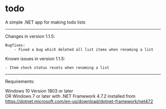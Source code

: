 # todo
A simple .NET app for making todo lists

---------------------------------------------------------------------

Changes in version 1.1.5:

	Bugfixes:
		- Fixed a bug which deleted all list items when renaming a list

Known issues in version 1.1.5:

	- Item check status resets when renaming a list

---------------------------------------------------------------------

Requirements:

Windows 10 Version 1803 or later<br>
OR Windows 7 or later with .NET Framework 4.7.2 installed from https://dotnet.microsoft.com/en-us/download/dotnet-framework/net472
